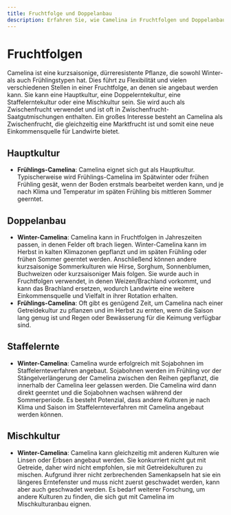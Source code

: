 ```yaml
---
title: Fruchtfolge und Doppelanbau
description: Erfahren Sie, wie Camelina in Fruchtfolgen und Doppelanbausysteme passt, um Ertrag und Rentabilität zu maximieren.
---
```

# Fruchtfolgen
Camelina ist eine kurzsaisonige, dürreresistente Pflanze, die sowohl Winter- als auch Frühlingstypen hat. Dies führt zu Flexibilität und vielen verschiedenen Stellen in einer Fruchtfolge, an denen sie angebaut werden kann. Sie kann eine Hauptkultur, eine Doppelerntekultur, eine Staffelerntekultur oder eine Mischkultur sein. Sie wird auch als Zwischenfrucht verwendet und ist oft in Zwischenfrucht-Saatgutmischungen enthalten. Ein großes Interesse besteht an Camelina als Zwischenfrucht, die gleichzeitig eine Marktfrucht ist und somit eine neue Einkommensquelle für Landwirte bietet.

## Hauptkultur
- **Frühlings-Camelina**: Camelina eignet sich gut als Hauptkultur. Typischerweise wird Frühlings-Camelina im Spätwinter oder frühen Frühling gesät, wenn der Boden erstmals bearbeitet werden kann, und je nach Klima und Temperatur im späten Frühling bis mittleren Sommer geerntet.

## Doppelanbau

- **Winter-Camelina**: Camelina kann in Fruchtfolgen in Jahreszeiten passen, in denen Felder oft brach liegen. Winter-Camelina kann im Herbst in kalten Klimazonen gepflanzt und im späten Frühling oder frühen Sommer geerntet werden. Anschließend können andere kurzsaisonige Sommerkulturen wie Hirse, Sorghum, Sonnenblumen, Buchweizen oder kurzsaisoniger Mais folgen. Sie wurde auch in Fruchtfolgen verwendet, in denen Weizen/Brachland vorkommt, und kann das Brachland ersetzen, wodurch Landwirte eine weitere Einkommensquelle und Vielfalt in ihrer Rotation erhalten.
- **Frühlings-Camelina**: Oft gibt es genügend Zeit, um Camelina nach einer Getreidekultur zu pflanzen und im Herbst zu ernten, wenn die Saison lang genug ist und Regen oder Bewässerung für die Keimung verfügbar sind.

## Staffelernte

- **Winter-Camelina**: Camelina wurde erfolgreich mit Sojabohnen im Staffelernteverfahren angebaut. Sojabohnen werden im Frühling vor der Stängelverlängerung der Camelina zwischen den Reihen gepflanzt, die innerhalb der Camelina leer gelassen werden. Die Camelina wird dann direkt geerntet und die Sojabohnen wachsen während der Sommerperiode. Es besteht Potenzial, dass andere Kulturen je nach Klima und Saison im Staffelernteverfahren mit Camelina angebaut werden können.

## Mischkultur

- **Winter-Camelina**: Camelina kann gleichzeitig mit anderen Kulturen wie Linsen oder Erbsen angebaut werden. Sie konkurriert nicht gut mit Getreide, daher wird nicht empfohlen, sie mit Getreidekulturen zu mischen. Aufgrund ihrer nicht zerbrechenden Samenkapseln hat sie ein längeres Erntefenster und muss nicht zuerst geschwadet werden, kann aber auch geschwadet werden. Es bedarf weiterer Forschung, um andere Kulturen zu finden, die sich gut mit Camelina im Mischkulturanbau eignen.